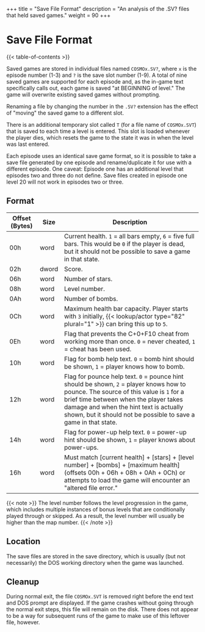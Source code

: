 +++
title = "Save File Format"
description = "An analysis of the .SV? files that held saved games."
weight = 90
+++

# Save File Format

{{< table-of-contents >}}

Saved games are stored in individual files named `COSMOx.SV?`, where `x` is the episode number (1-3) and `?` is the save slot number (1-9). A total of nine saved games are supported for each episode and, as the in-game text specifically calls out, each game is saved "at BEGINNING of level." The game will overwrite existing saved games without prompting.

Renaming a file by changing the number in the `.SV?` extension has the effect of "moving" the saved game to a different slot.

There is an additional temporary slot called `T` (for a file name of `COSMOx.SVT`) that is saved to each time a level is entered. This slot is loaded whenever the player dies, which resets the game to the state it was in when the level was last entered.

Each episode uses an identical save game format, so it is possible to take a save file generated by one episode and rename/duplicate it for use with a different episode. One caveat: Episode one has an additional level that episodes two and three do not define. Save files created in episode one level 20 will not work in episodes two or three.

## Format

Offset (Bytes) | Size   | Description
---------------|--------|------------
00h            | word   | Current health. `1` = all bars empty, `6` = five full bars. This would be `0` if the player is dead, but it should not be possible to save a game in that state.
02h            | dword  | Score.
06h            | word   | Number of stars.
08h            | word   | Level number.
0Ah            | word   | Number of bombs.
0Ch            | word   | Maximum health bar capacity. Player starts with `3` initially, {{< lookup/actor type="82" plural="1" >}} can bring this up to `5`.
0Eh            | word   | Flag that prevents the C+0+F10 cheat from working more than once. `0` = never cheated, `1` = cheat has been used.
10h            | word   | Flag for bomb help text. `0` = bomb hint should be shown, `1` = player knows how to bomb.
12h            | word   | Flag for pounce help text. `0` = pounce hint should be shown, `2` = player knows how to pounce. The source of this value is `1` for a brief time between when the player takes damage and when the hint text is actually shown, but it should not be possible to save a game in that state.
14h            | word   | Flag for power-up help text. `0` = power-up hint should be shown, `1` = player knows about power-ups.
16h            | word   | Must match [current health] + [stars] + [level number] + [bombs] + [maximum health] \(offsets 00h + 06h + 08h + 0Ah + 0Ch) or attempts to load the game will encounter an "altered file error."

{{< note >}}
The level number follows the level progression in the game, which includes multiple instances of bonus levels that are conditionally played through or skipped. As a result, the level number will usually be higher than the map number.
{{< /note >}}

## Location

The save files are stored in the save directory, which is usually (but not necessarily) the DOS working directory when the game was launched.

## Cleanup

During normal exit, the file `COSMOx.SVT` is removed right before the end text and DOS prompt are displayed. If the game crashes without going through the normal exit steps, this file will remain on the disk. There does not appear to be a way for subsequent runs of the game to make use of this leftover file, however.
